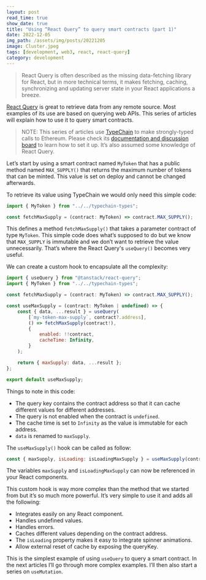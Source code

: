 ```yaml
---
layout: post
read_time: true
show_date: true
title: "Using “React Query” to query smart contracts (part 1)"
date: 2022-12-05
img_path: /assets/img/posts/20221205
image: Cluster.jpeg
tags: [development, web3, react, react-query]
category: development
---
```


> React Query is often described as the missing data-fetching library for React, but in more technical terms, it makes fetching, caching, synchronizing and updating server state in your React applications a breeze.

[React Query](https://tanstack.com/query/) is great to retrieve data from any remote source. Most examples of its use are based on querying web APIs. This series of articles will explain how to use it to query smart contracts.

> NOTE: This series of articles use [TypeChain](https://github.com/dethcrypto/TypeChain) to make strongly-typed calls to Ethereum. Please check its [documentation and discussion board](https://github.com/dethcrypto/TypeChain) to learn how to set it up. It’s also assumed some knowledge of React Query.

Let’s start by using a smart contract named `MyToken` that has a public method named `MAX_SUPPLY()` that returns the maximum number of tokens that can be minted. This value is set on deploy and cannot be changed afterwards.

To retrieve its value using TypeChain we would only need this simple code:

```javascript
import { MyToken } from "../../typechain-types";

const fetchMaxSupply = (contract: MyToken) => contract.MAX_SUPPLY();
```

This defines a method `fetchMaxSupply()` that takes a parameter contract of type `MyToken`. This simple code does what’s supposed to do but we know that `MAX_SUPPLY` is immutable and we don’t want to retrieve the value unnecessarily. That’s where the React Query's `useQuery()` becomes very useful.

We can create a custom hook to encapsulate all the complexity:

```javascript
import { useQuery } from "@tanstack/react-query";
import { MyToken } from "../../typechain-types";

const fetchMaxSupply = (contract: MyToken) => contract.MAX_SUPPLY();

const useMaxSupply = (contract: MyToken | undefined) => {
	const { data, ...result } = useQuery(
		[`my-token-max-supply`, contract?.address],
		() => fetchMaxSupply(contract!),
		{
			enabled: !!contract,
			cacheTime: Infinity,
		}
	);

	return { maxSupply: data, ...result };
};

export default useMaxSupply;
```

Things to note in this code:

- The query key contains the contract address so that it can cache different values for different addresses.
- The query is not enabled when the contract is `undefined`.
- The cache time is set to `Infinity` as the value is immutable for each address.
- `data` is renamed to `maxSupply`.

The `useMaxSupply()` hook can be called as follow:

```javascript
const { maxSupply, isLoading: isLoadingMaxSupply } = useMaxSupply(contract);
```

The variables `maxSupply` and `isLoadingMaxSupply` can now be referenced in your React components.

This custom hook is way more complex than the method that we started from but it’s so much more powerful. It’s very simple to use it and adds all the following:

- Integrates easily on any React component.
- Handles undefined values.
- Handles errors.
- Caches different values depending on the contract address.
- The `isLoading` property makes it easy to integrate spinner animations.
- Allow external reset of cache by exposing the queryKey.

This is the simplest example of using `useQuery` to query a smart contract. In the next articles I’ll go through more complex examples. I’ll then also start a series on `useMutation`.
